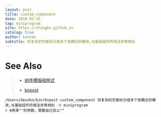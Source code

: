 ```yaml
---
layout: post
title: custom_component
date: 2018-05-25
tag: miniprogram
site: https://zhangkn.github.io
catalog: true
author: kunnan
subtitle: 将复杂的页面拆分成多个低耦合的模块,与基础组件的用法非常相似
---
```





# See Also 

>* [ 组件模版和样式](https://developers.weixin.qq.com/miniprogram/dev/framework/custom-component/wxml-wxss.html)

>* [knpost](https://github.com/zhangkn/KNBin/blob/master/knpost) 
>
```
/Users/devzkn/bin/knpost custom_component 将复杂的页面拆分成多个低耦合的模块,与基础组件的用法非常相似 -t miniprogram
> #原来""的参数，需要自己加上""
```

